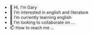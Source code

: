   - 👋 Hi, I’m Gary
- 👀 I’m interested in english and literature
- 🌱 I’m currently learning english
- 💞️ I’m looking to collaborate on ...
- 📫 How to reach me ...

<!---
jialigit2/jialigit2 is a ✨ special ✨ repository because its `README.md` (this file) appears on your GitHub profile.
You can click the Preview link to take a look at your changes.
--->
